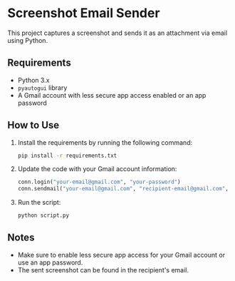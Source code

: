 # Screenshot Email Sender

This project captures a screenshot and sends it as an attachment via email using Python.

## Requirements

- Python 3.x
- `pyautogui` library
- A Gmail account with less secure app access enabled or an app password

## How to Use

1. Install the requirements by running the following command:
    ```bash
    pip install -r requirements.txt
    ```

2. Update the code with your Gmail account information:
    ```python
    conn.login("your-email@gmail.com", "your-password")
    conn.sendmail("your-email@gmail.com", "recipient-email@gmail.com", msg)
    ```

3. Run the script:
    ```bash
    python script.py
    ```

## Notes

- Make sure to enable less secure app access for your Gmail account or use an app password.
- The sent screenshot can be found in the recipient's email.
